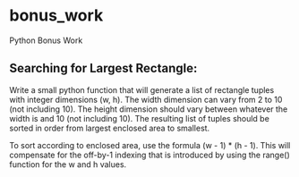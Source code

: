 # bonus_work

Python Bonus Work

## Searching for Largest Rectangle:

Write a small python function that will generate a list of rectangle tuples with integer dimensions (w, h). The width dimension can vary from 2 to 10 (not including 10). The height dimension should vary between whatever the width is and 10 (not including 10). The resulting list of tuples should be sorted in order from largest enclosed area to smallest.

To sort according to enclosed area, use the formula (w - 1) \* (h - 1). This will compensate for the off-by-1 indexing that is introduced by using the range() function for the w and h values.
